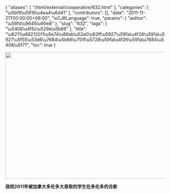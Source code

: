 {
    "aliases": [
        "/html/external/cooperative/632.html"
    ],
    "categories": [
        "\u5bf9\u5916\u4ea4\u6d41"
    ],
    "contributors": [],
    "date": "2011-11-21T00:00:00+08:00",
    "isCJKLanguage": true,
    "params": {
        "author": "\u56fd\u9645\u90e8"
    },
    "slug": "632",
    "tags": [
        "\u5408\u4f5c\u529e\u5b66"
    ],
    "title": "\u6211\u68212011\u5e74\u88ab\u52a0\u62ff\u5927\u591a\u4f26\u591a\u5927\u5f55\u53d6\u7684\u5b66\u751f\u5728\u591a\u4f26\u591a\u7684\u5408\u5f71",
    "toc": true
}

<img
    src="https://cdn.tfls.online/mirror/full/ddc879b7c091dbd0f9620f507838370dab797abf.jpg"
    style="display:block;margin-left:auto;margin-right:auto;"
    decoding="async"
    fetchpriority="auto"
    loading="lazy"
    height="400"
    width="600"
/>

**我校2011年被加拿大多伦多大录取的学生在多伦多的合影**

